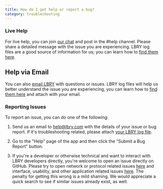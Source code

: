 ```yaml
---
title: How do I get help or report a bug?
category: troubleshooting
---
```


### Live Help

For live help, you can join [our chat](https://chat.lbry.com) and post in the #help channel. Please share a detailed message with the issue you are experiencing. LBRY log files are a good source of information for us; you can learn how to [find them here](/faq/how-to-find-lbry-log-file).

## Help via Email

You can also [email LBRY](mailto:help@lbry.com) with questions or issues. LBRY log files will help us better understand the issue you are experiencing, you can learn how to [find them here](/faq/how-to-find-lbry-log-file) and attach with your email.

### Reporting Issues

To report an issue, you can do one of the following:

1. Send us an email to [help@lbry.com](mailto:help@lbry.com) with the details of your issue or bug report. If it's troubleshooting related, please attach [your LBRY log file](/faq/how-to-find-lbry-log-file).

2. Go to the "Help" page of the app and then click the "Submit a Bug Report" button.

3. If you're a developer or otherwise technical and want to interact with LBRY developers directly, you're welcome to open an issue directly on GitHub. Please try to open network or protocol related issues [here](https://github.com/lbryio/lbry/issues) and interface, usability, and other application related issues [here](https://github.com/lbryio/lbry-desktop/issues). The penalty for getting this wrong is a mild shaming. We would appreciate a quick search to see if similar issues already exist, as well.
